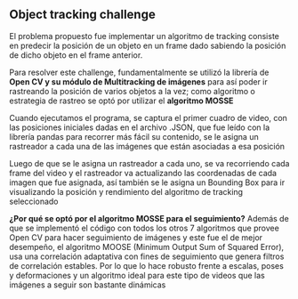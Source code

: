 ## Object tracking challenge
El problema propuesto fue implementar un algoritmo de tracking consiste en predecir la posición de un objeto en un 
frame dado sabiendo la posición de dicho objeto en el frame anterior.

Para resolver este challenge, fundamentalmente se utilizó la librería de **Open CV y su módulo de
Multitracking de imágenes** para así poder ir rastreando la posición de varios objetos a la vez; como 
algoritmo o estrategia de rastreo se optó por utilizar el **algoritmo MOSSE** 

Cuando ejecutamos el programa, se captura el primer cuadro de video, con las posiciones iniciales dadas en el archivo
.JSON, que fue leído con la librería pandas para recorrer más fácil su contenido, se le asigna un rastreador a cada una
de las imágenes que están asociadas a esa posición

Luego de que se le asigna un rastreador a cada uno, se va recorriendo cada frame del video y el rastreador va actualizando
las coordenadas de cada imagen que fue asignada, así también se le asigna un Bounding Box para ir visualizando la posición
y rendimiento del algoritmo de tracking seleccionado

**¿Por qué se optó por el algoritmo MOSSE para el seguimiento?**
Además de que se implementó el código con todos los otros 7 algoritmos que provee Open CV para hacer seguimiento de imágenes
y este fue el de mejor desempeño, el algoritmo MOOSE (Minimum Output Sum of Squared Error), usa una correlación adaptativa
con fines de seguimiento que genera filtros de correlación estables. Por lo que lo hace robusto frente a escalas, poses y deformaciones
y un algoritmo ideal para este tipo de videos que las imágenes a seguir son bastante dinámicas


